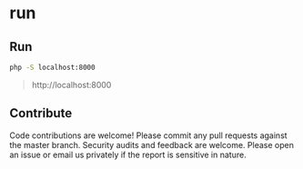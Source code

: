 # run

## Run
```bash
php -S localhost:8000
```
> http://localhost:8000

## Contribute
Code contributions are welcome! Please commit any pull requests against the master branch. Security audits and feedback are welcome. Please open an issue or email us privately if the report is sensitive in nature.
<br clear="left"/>
